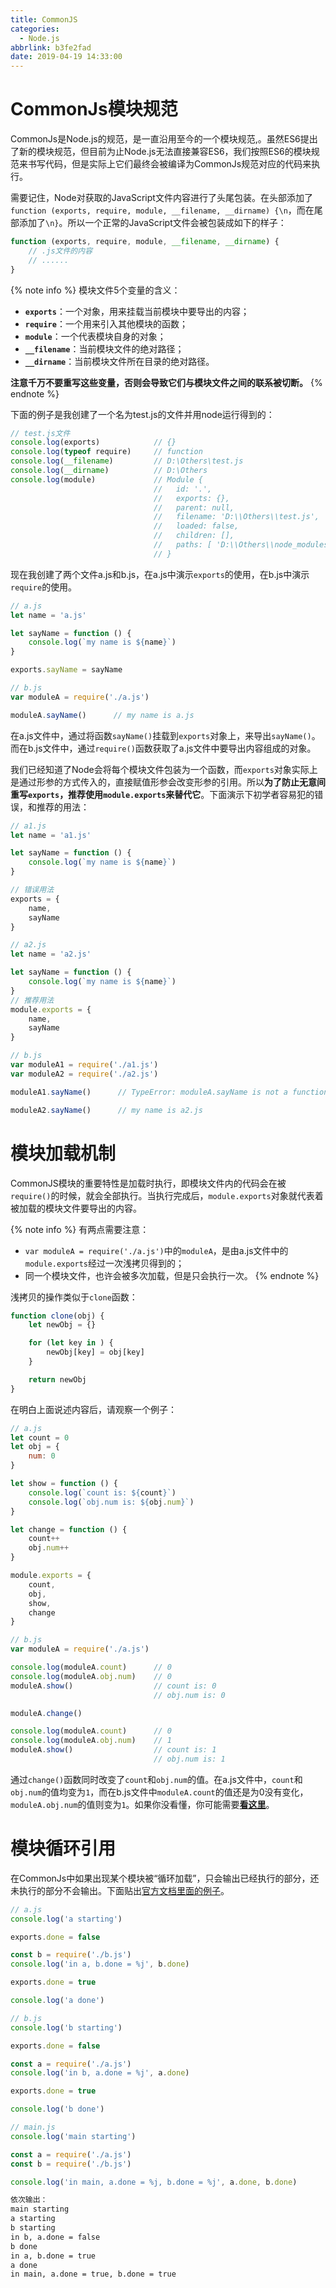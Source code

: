 ```yaml
---
title: CommonJS
categories:
  - Node.js
abbrlink: b3fe2fad
date: 2019-04-19 14:33:00
---
```


# CommonJs模块规范

CommonJs是Node.js的规范，是一直沿用至今的一个模块规范,。虽然ES6提出了新的模块规范，但目前为止Node.js无法直接兼容ES6，我们按照ES6的模块规范来书写代码，但是实际上它们最终会被编译为CommonJs规范对应的代码来执行。

需要记住，Node对获取的JavaScript文件内容进行了头尾包装。在头部添加了`function (exports, require, module, __filename, __dirname) {\n`，而在尾部添加了`\n}`。所以一个正常的JavaScript文件会被包装成如下的样子：

```js
function (exports, require, module, __filename, __dirname) {
    // .js文件的内容
    // ......
}
```

{% note info %}
模块文件5个变量的含义：
- **`exports`**：一个对象，用来挂载当前模块中要导出的内容；
- **`require`**：一个用来引入其他模块的函数；
- **`module`**：一个代表模块自身的对象；
- **`__filename`**：当前模块文件的绝对路径；
- **`__dirname`**：当前模块文件所在目录的绝对路径。

**注意千万不要重写这些变量，否则会导致它们与模块文件之间的联系被切断。**
{% endnote %}

下面的例子是我创建了一个名为test.js的文件并用node运行得到的：

```js
// test.js文件
console.log(exports)            // {}
console.log(typeof require)     // function
console.log(__filename)         // D:\Others\test.js
console.log(__dirname)          // D:\Others
console.log(module)             // Module {
                                //   id: '.',
                                //   exports: {},
                                //   parent: null,
                                //   filename: 'D:\\Others\\test.js',
                                //   loaded: false,
                                //   children: [],
                                //   paths: [ 'D:\\Others\\node_modules', 'D:\\node_modules' ]
                                // }
```

现在我创建了两个文件a.js和b.js，在a.js中演示`exports`的使用，在b.js中演示`require`的使用。

```js
// a.js
let name = 'a.js'

let sayName = function () {
    console.log(`my name is ${name}`)
}

exports.sayName = sayName
```
```js
// b.js
var moduleA = require('./a.js')

moduleA.sayName()      // my name is a.js
```

在a.js文件中，通过将函数`sayName()`挂载到`exports`对象上，来导出`sayName()`。而在b.js文件中，通过`require()`函数获取了a.js文件中要导出内容组成的对象。

我们已经知道了Node会将每个模块文件包装为一个函数，而`exports`对象实际上是通过形参的方式传入的，直接赋值形参会改变形参的引用。所以**为了防止无意间重写`exports`，推荐使用`module.exports`来替代它**。下面演示下初学者容易犯的错误，和推荐的用法：

```js
// a1.js
let name = 'a1.js'

let sayName = function () {
    console.log(`my name is ${name}`)
}

// 错误用法
exports = {
    name,
    sayName
}
```
```js
// a2.js
let name = 'a2.js'

let sayName = function () {
    console.log(`my name is ${name}`)
}
// 推荐用法
module.exports = {
    name,
    sayName
}
```
```js
// b.js
var moduleA1 = require('./a1.js')
var moduleA2 = require('./a2.js')

moduleA1.sayName()      // TypeError: moduleA.sayName is not a function

moduleA2.sayName()      // my name is a2.js
```

# 模块加载机制

CommonJS模块的重要特性是加载时执行，即模块文件内的代码会在被`require()`的时候，就会全部执行。当执行完成后，`module.exports`对象就代表着被加载的模块文件要导出的内容。

{% note info %}
有两点需要注意：
- `var moduleA = require('./a.js')`中的`moduleA`，是由a.js文件中的`module.exports`经过一次浅拷贝得到的；
- 同一个模块文件，也许会被多次加载，但是只会执行一次。
{% endnote %}

浅拷贝的操作类似于`clone`函数：

```js
function clone(obj) {
    let newObj = {}

    for (let key in ) {
        newObj[key] = obj[key]
    }

    return newObj
}
```

在明白上面说述内容后，请观察一个例子：

```js
// a.js
let count = 0
let obj = {
    num: 0
}

let show = function () {
    console.log(`count is: ${count}`)
    console.log(`obj.num is: ${obj.num}`)
}

let change = function () {
    count++
    obj.num++
}

module.exports = {
    count,
    obj,
    show,
    change
}
```
```js
// b.js
var moduleA = require('./a.js')

console.log(moduleA.count)      // 0
console.log(moduleA.obj.num)    // 0
moduleA.show()                  // count is: 0
                                // obj.num is: 0

moduleA.change()

console.log(moduleA.count)      // 0
console.log(moduleA.obj.num)    // 1
moduleA.show()                  // count is: 1
                                // obj.num is: 1
```

通过`change()`函数同时改变了`count`和`obj.num`的值。在a.js文件中，`count`和`obj.num`的值均变为`1`，而在b.js文件中`moduleA.count`的值还是为0没有变化，`moduleA.obj.num`的值则变为`1`。如果你没看懂，你可能需要[**看这里**](https://aadonkeyz.com/posts/9b1cd8c7/#复制变量值)。

# 模块循环引用

在CommonJs中如果出现某个模块被“循环加载”，只会输出已经执行的部分，还未执行的部分不会输出。下面贴出[官方文档里面的例子](https://nodejs.org/api/modules.html#modules_cycles)。

```js
// a.js
console.log('a starting')

exports.done = false

const b = require('./b.js')
console.log('in a, b.done = %j', b.done)

exports.done = true

console.log('a done')
```
```js
// b.js
console.log('b starting')

exports.done = false

const a = require('./a.js')
console.log('in b, a.done = %j', a.done)

exports.done = true

console.log('b done')
```
```js
// main.js
console.log('main starting')

const a = require('./a.js')
const b = require('./b.js')

console.log('in main, a.done = %j, b.done = %j', a.done, b.done)
```
```md
依次输出：
main starting
a starting
b starting
in b, a.done = false
b done
in a, b.done = true
a done
in main, a.done = true, b.done = true
```